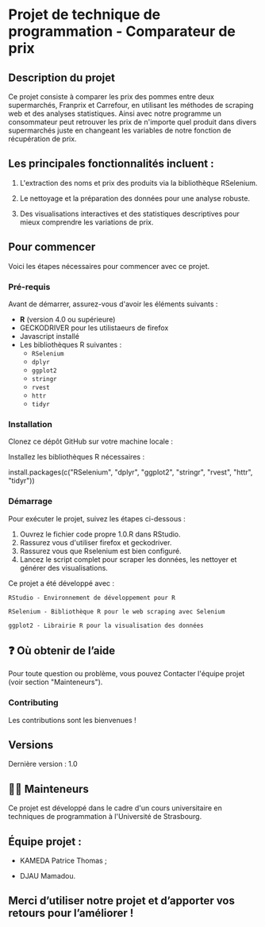 # Projet de technique de programmation - Comparateur de prix 

## Description du projet  
Ce projet consiste à comparer les prix des pommes entre deux supermarchés, Franprix et Carrefour, en utilisant les méthodes de scraping web et des analyses statistiques. 
Ainsi avec notre programme un consommateur peut retrouver les prix de n'importe quel produit dans divers supermarchés juste en changeant les variables de notre fonction de récupération de prix.

## Les principales fonctionnalités incluent :

1. L'extraction des noms et prix des produits via la bibliothèque RSelenium.

2. Le nettoyage et la préparation des données pour une analyse robuste.

3. Des visualisations interactives et des statistiques descriptives pour mieux comprendre les variations de prix.


## Pour commencer  

Voici les étapes nécessaires pour commencer avec ce projet. 

### Pré-requis  
Avant de démarrer, assurez-vous d'avoir les éléments suivants :  

- **R** (version 4.0 ou supérieure)
- GECKODRIVER pour les utilistaeurs de firefox
- Javascript installé 
- Les bibliothèques R suivantes :  
  - `RSelenium`  
  - `dplyr`  
  - `ggplot2`  
  - `stringr`  
  - `rvest`  
  - `httr`  
  - `tidyr`  


### Installation  

Clonez ce dépôt GitHub sur votre machine locale :  

Installez les bibliothèques R nécessaires :

install.packages(c("RSelenium", "dplyr", "ggplot2", "stringr", "rvest", "httr", "tidyr"))

### Démarrage

Pour exécuter le projet, suivez les étapes ci-dessous :

   1. Ouvrez le fichier code propre 1.0.R dans RStudio.
   2. Rassurez vous d'utiliser firefox et geckodriver.
   3. Rassurez vous que Rselenium est bien configuré.
   4. Lancez le script complet pour scraper les données, les nettoyer et générer des visualisations.
    

Ce projet a été développé avec :

    RStudio - Environnement de développement pour R
    
    RSelenium - Bibliothèque R pour le web scraping avec Selenium
    
    ggplot2 - Librairie R pour la visualisation des données

    
## ❓ Où obtenir de l’aide
Pour toute question ou problème, vous pouvez Contacter l'équipe projet (voir section "Mainteneurs").

### Contributing

Les contributions sont les bienvenues !

## Versions
Dernière version : 1.0

## 👩‍💻 Mainteneurs
Ce projet est développé dans le cadre d'un cours universitaire en techniques de programmation à l'Université de Strasbourg.

## Équipe projet :
 - KAMEDA Patrice Thomas ;
 
 - DJAU Mamadou.

## Merci d’utiliser notre projet et d’apporter vos retours pour l’améliorer !

